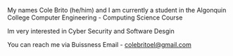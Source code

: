 My names Cole Brito (he/him) and I am currently a student in the Algonquin College Computer Engineering - Computing Science Course 

Im very interested in Cyber Security and Software Desgin

You can reach me via
Buissness Email - colebritoel@gmail.com

<!---
Cole-Brito/Cole-Brito is a ✨ special ✨ repository because its `README.md` (this file) appears on your GitHub profile.
You can click the Preview link to take a look at your changes.
--->
